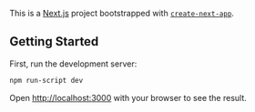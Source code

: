 This is a [Next.js](https://nextjs.org) project bootstrapped with [`create-next-app`](https://nextjs.org/docs/app/api-reference/cli/create-next-app).

## Getting Started

First, run the development server:

```bash
npm run-script dev
```

Open [http://localhost:3000](http://localhost:3000) with your browser to see the result.
